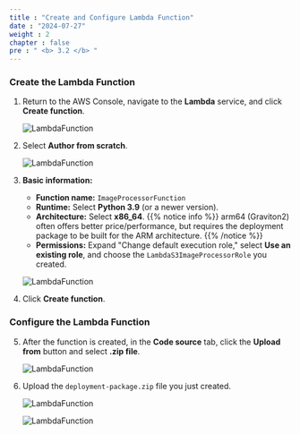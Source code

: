 ```yaml
---
title : "Create and Configure Lambda Function"
date : "2024-07-27"
weight : 2
chapter : false
pre : " <b> 3.2 </b> "
---
```


### Create the Lambda Function

1.  Return to the AWS Console, navigate to the **Lambda** service, and click **Create function**.

    ![LambdaFunction](/images/image38.png)

2.  Select **Author from scratch**.

    ![LambdaFunction](/images/image34.png)

3.  **Basic information:**
    * **Function name:** `ImageProcessorFunction`
    * **Runtime:** Select **Python 3.9** (or a newer version).
    * **Architecture:** Select **x86_64**.
    {{% notice info %}}
    arm64 (Graviton2) often offers better price/performance, but requires the deployment package to be built for the ARM architecture.
    {{% /notice %}}
    * **Permissions:** Expand "Change default execution role," select **Use an existing role**, and choose the `LambdaS3ImageProcessorRole` you created.

    ![LambdaFunction](/images/image10.png)

4.  Click **Create function**.

### Configure the Lambda Function

5.  After the function is created, in the **Code source** tab, click the **Upload from** button and select **.zip file**.

    ![LambdaFunction](/images/image27.png)

6.  Upload the `deployment-package.zip` file you just created.

    ![LambdaFunction](/images/image31.png)

    ![LambdaFunction](/images/image13.png)